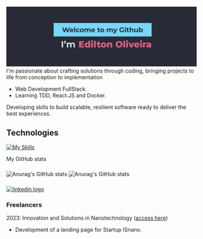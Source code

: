 ![welcome cover](./cover.png)
I'm passionate about crafting solutions through coding, bringing projects to life from conception to implementation

- Web Development FullStack.
- Learning TDD, React.JS and Docker. 

Developing skills to build scalable, resilient software ready to deliver the best experiences.

## Technologies
[![My Skills](https://skillicons.dev/icons?i=js,html,css,nodejs,express,mongo,aws,git,figma)](https://skillicons.dev)

My GitHub stats

###
![Anurag's GitHub stats](https://github-readme-stats.vercel.app/api?username=ediltonoliveira&show_icons=true&theme=dracula)
![Anurag's GitHub stats](https://github-readme-stats.vercel.app/api?username=ediltonoliveira&theme=dracula&show=reviews,discussions_started,discussions_answered,prs_merged,prs_merged_percentage)

###

<div align="left">
 <a href="https://www.linkedin.com/in/edilton-oliveira-b64aaa298/"> <img src="https://img.shields.io/static/v1?message=LinkedIn&logo=linkedin&label=&color=0077B5&logoColor=white&labelColor=&style=for-the-badge" height="35" alt="linkedin logo"  /> </a>
</div>


### Freelancers
2023: Innovation and Solutions in Nanotechnology ([access here](https://isnano.com.br/))
- Development of a landing page for Startup ISnano.

